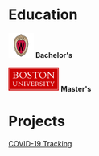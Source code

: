 # Education
<img src="https://github.com/dgellerup/dgellerup.github.io/blob/master/assets/images/uw-madison.png?raw=true" alt="UW-Madison" style="width:50px;height:50px;"> **Bachelor's**  

<img src="https://github.com/dgellerup/dgellerup.github.io/blob/master/assets/images/bu.png?raw=true" alt="BU" style="width:100px;height:50px;"> **Master's**

# Projects
[COVID-19 Tracking](https://dgellerup.github.io/covid-19-data/)
